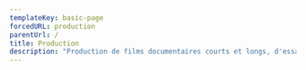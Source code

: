```yaml
---
templateKey: basic-page
forcedURL: production
parentUrl: /
title: Production
description: "Production de films documentaires courts et longs, d'essais et de fictions. "
---
```

